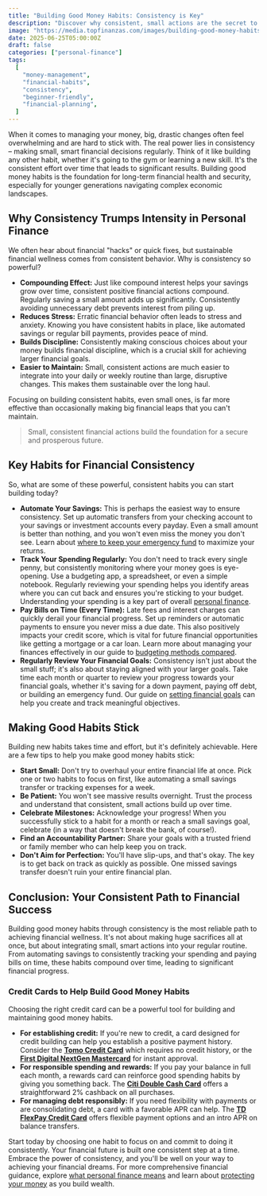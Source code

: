 ```yaml
---
title: "Building Good Money Habits: Consistency is Key"
description: "Discover why consistent, small actions are the secret to lasting financial health and how to build strong money habits that stick."
image: "https://media.topfinanzas.com/images/building-good-money-habits-consistency-is-key-2.webp"
date: 2025-06-25T05:00:00Z
draft: false
categories: ["personal-finance"]
tags:
  [
    "money-management",
    "financial-habits",
    "consistency",
    "beginner-friendly",
    "financial-planning",
  ]
---
```


When it comes to managing your money, big, drastic changes often feel overwhelming and are hard to stick with. The real power lies in consistency – making small, smart financial decisions regularly. Think of it like building any other habit, whether it's going to the gym or learning a new skill. It's the consistent effort over time that leads to significant results. Building good money habits is the foundation for long-term financial health and security, especially for younger generations navigating complex economic landscapes.

## Why Consistency Trumps Intensity in Personal Finance

We often hear about financial "hacks" or quick fixes, but sustainable financial wellness comes from consistent behavior. Why is consistency so powerful?

- **Compounding Effect:** Just like compound interest helps your savings grow over time, consistent positive financial actions compound. Regularly saving a small amount adds up significantly. Consistently avoiding unnecessary debt prevents interest from piling up.
- **Reduces Stress:** Erratic financial behavior often leads to stress and anxiety. Knowing you have consistent habits in place, like automated savings or regular bill payments, provides peace of mind.
- **Builds Discipline:** Consistently making conscious choices about your money builds financial discipline, which is a crucial skill for achieving larger financial goals.
- **Easier to Maintain:** Small, consistent actions are much easier to integrate into your daily or weekly routine than large, disruptive changes. This makes them sustainable over the long haul.

Focusing on building consistent habits, even small ones, is far more effective than occasionally making big financial leaps that you can't maintain.

> Small, consistent financial actions build the foundation for a secure and prosperous future.

## Key Habits for Financial Consistency

So, what are some of these powerful, consistent habits you can start building today?

- **Automate Your Savings:** This is perhaps the easiest way to ensure consistency. Set up automatic transfers from your checking account to your savings or investment accounts every payday. Even a small amount is better than nothing, and you won't even miss the money you don't see. Learn about [where to keep your emergency fund](/personal-finance/high-yield-savings-accounts-vs-money-market-accounts-where-to-keep-your-emergency-fund) to maximize your returns.
- **Track Your Spending Regularly:** You don't need to track every single penny, but consistently monitoring where your money goes is eye-opening. Use a budgeting app, a spreadsheet, or even a simple notebook. Regularly reviewing your spending helps you identify areas where you can cut back and ensures you're sticking to your budget. Understanding your spending is a key part of overall [personal finance](/personal-finance/what-is-personal-finance-and-why-does-it-matter).
- **Pay Bills on Time (Every Time):** Late fees and interest charges can quickly derail your financial progress. Set up reminders or automatic payments to ensure you never miss a due date. This also positively impacts your credit score, which is vital for future financial opportunities like getting a mortgage or a car loan. Learn more about managing your finances effectively in our guide to [budgeting methods compared](/personal-finance/budgeting-methods-compared-which-approach-fits-your-spending-style).
- **Regularly Review Your Financial Goals:** Consistency isn't just about the small stuff; it's also about staying aligned with your larger goals. Take time each month or quarter to review your progress towards your financial goals, whether it's saving for a down payment, paying off debt, or building an emergency fund. Our guide on [setting financial goals](/personal-finance/setting-financial-goals-a-beginners-guide-to-planning-your-future) can help you create and track meaningful objectives.

## Making Good Habits Stick

Building new habits takes time and effort, but it's definitely achievable. Here are a few tips to help you make good money habits stick:

- **Start Small:** Don't try to overhaul your entire financial life at once. Pick one or two habits to focus on first, like automating a small savings transfer or tracking expenses for a week.
- **Be Patient:** You won't see massive results overnight. Trust the process and understand that consistent, small actions build up over time.
- **Celebrate Milestones:** Acknowledge your progress! When you successfully stick to a habit for a month or reach a small savings goal, celebrate (in a way that doesn't break the bank, of course!).
- **Find an Accountability Partner:** Share your goals with a trusted friend or family member who can help keep you on track.
- **Don't Aim for Perfection:** You'll have slip-ups, and that's okay. The key is to get back on track as quickly as possible. One missed savings transfer doesn't ruin your entire financial plan.

## Conclusion: Your Consistent Path to Financial Success

Building good money habits through consistency is the most reliable path to achieving financial wellness. It's not about making huge sacrifices all at once, but about integrating small, smart actions into your regular routine. From automating savings to consistently tracking your spending and paying bills on time, these habits compound over time, leading to significant financial progress.

### Credit Cards to Help Build Good Money Habits

Choosing the right credit card can be a powerful tool for building and maintaining good money habits.

- **For establishing credit:** If you're new to credit, a card designed for credit building can help you establish a positive payment history. Consider the [**Tomo Credit Card**](/financial-solutions/tomo-credit-card-benefits) which requires no credit history, or the [**First Digital NextGen Mastercard**](/financial-solutions/first-digital-nextgen-mastercard-benefits) for instant approval.
- **For responsible spending and rewards:** If you pay your balance in full each month, a rewards card can reinforce good spending habits by giving you something back. The [**Citi Double Cash Card**](/financial-solutions/citi-double-cash-credit-card-benefits) offers a straightforward 2% cashback on all purchases.
- **For managing debt responsibly:** If you need flexibility with payments or are consolidating debt, a card with a favorable APR can help. The [**TD FlexPay Credit Card**](/financial-solutions/td-flexpay-credit-card-benefits) offers flexible payment options and an intro APR on balance transfers.

Start today by choosing one habit to focus on and commit to doing it consistently. Your financial future is built one consistent step at a time. Embrace the power of consistency, and you'll be well on your way to achieving your financial dreams. For more comprehensive financial guidance, explore [what personal finance means](/personal-finance/what-is-personal-finance-and-why-does-it-matter) and learn about [protecting your money](/personal-finance/protecting-your-money-an-introduction-to-financial-security) as you build wealth.
